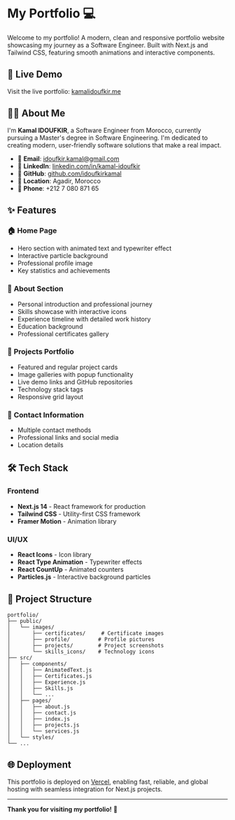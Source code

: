 # My Portfolio 💻

Welcome to my portfolio! A modern, clean and responsive portfolio website showcasing my journey as a Software Engineer. Built with Next.js and Tailwind CSS, featuring smooth animations and interactive components.

## 🌟 Live Demo

Visit the live portfolio: [kamalidoufkir.me](https://kamalidoufkir.me)

## 👨‍💻 About Me

I'm **Kamal IDOUFKIR**, a Software Engineer from Morocco, currently pursuing a Master's degree in Software Engineering. I'm dedicated to creating modern, user-friendly software solutions that make a real impact.

- 📧 **Email**: idoufkir.kamal@gmail.com
- 🔗 **LinkedIn**: [linkedin.com/in/kamal-idoufkir](https://www.linkedin.com/in/kamal-idoufkir)
- 🐙 **GitHub**: [github.com/idoufkirkamal](https://github.com/idoufkirkamal)
- 📍 **Location**: Agadir, Morocco
- 📱 **Phone**: +212 7 080 871 65

## ✨ Features

### 🏠 **Home Page**
- Hero section with animated text and typewriter effect
- Interactive particle background
- Professional profile image
- Key statistics and achievements

### 👤 **About Section**
- Personal introduction and professional journey
- Skills showcase with interactive icons
- Experience timeline with detailed work history
- Education background
- Professional certificates gallery

### 💼 **Projects Portfolio**
- Featured and regular project cards
- Image galleries with popup functionality
- Live demo links and GitHub repositories
- Technology stack tags
- Responsive grid layout

### 📧 **Contact Information**
- Multiple contact methods
- Professional links and social media
- Location details

## 🛠️ Tech Stack

### **Frontend**
- **Next.js 14** - React framework for production
- **Tailwind CSS** - Utility-first CSS framework
- **Framer Motion** - Animation library

### **UI/UX**
- **React Icons** - Icon library
- **React Type Animation** - Typewriter effects
- **React CountUp** - Animated counters
- **Particles.js** - Interactive background particles

## 📁 Project Structure

```
portfolio/
├── public/
│   └── images/
│       ├── certificates/     # Certificate images
│       ├── profile/         # Profile pictures
│       ├── projects/        # Project screenshots
│       └── skills_icons/    # Technology icons
├── src/
│   ├── components/
│   │   ├── AnimatedText.js
│   │   ├── Certificates.js
│   │   ├── Experience.js
│   │   ├── Skills.js
│   │   └── ...
│   ├── pages/
│   │   ├── about.js
│   │   ├── contact.js
│   │   ├── index.js
│   │   ├── projects.js
│   │   └── services.js
│   └── styles/
└── ...
```

## 🌐 Deployment

This portfolio is deployed on [Vercel](https://vercel.com/), enabling fast, reliable, and global hosting with seamless integration for Next.js projects.

---

**Thank you for visiting my portfolio!** 🚀
